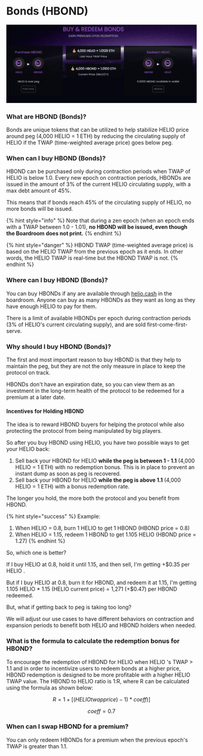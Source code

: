 # Bonds (HBOND)

![](<../.gitbook/assets/Bonds.png>)

### What are HBOND (Bonds)?

Bonds are unique tokens that can be utilized to help stabilize HELIO price around peg (4,000 HELIO = 1 ETH) by reducing the circulating supply of HELIO if the TWAP (time-weighted average price) goes below peg.

### When can I buy HBOND (Bonds)?

HBOND can be purchased only during contraction periods when TWAP of HELIO is below 1.0. Every new epoch on contraction periods, HBONDs are issued in the amount of 3% of the current HELIO circulating supply, with a max debt amount of 45%. 

This means that if bonds reach 45% of the circulating supply of HELIO, no more bonds will be issued. 

{% hint style="info" %}
Note that during a zen epoch (when an epoch ends with a TWAP between 1.0 - 1.01), **no HBOND will be issued, even though the Boardroom does not print.**
{% endhint %}

{% hint style="danger" %}
HBOND TWAP (time-weighted average price) is based on the HELIO TWAP from the previous epoch as it ends. In other words, the HELIO TWAP is real-time but the HBOND TWAP is not.
{% endhint %}

### Where can I buy HBOND (Bonds)?

You can buy HBONDs if any are available through [helio.cash](https://helio.cash/bond) in the boardroom. Anyone can buy as many HBONDs as they want as long as they have enough HELIO to pay for them.

There is a limit of available HBONDs per epoch during contraction periods (3% of HELIO's current  circulating supply), and are sold first-come-first-serve.

### Why should I buy HBOND (Bonds)?

The first and most important reason to buy HBOND is that they help to maintain the peg, but they are not the only measure in place to keep the protocol on track.&#x20;

HBONDs don't have an expiration date, so you can view them as an investment in the long-term health of the protocol to be redeemed for a premium at a later date.

#### Incentives for Holding HBOND

The idea is to reward HBOND buyers for helping the protocol while also protecting the protocol from being manipulated by big players.

So after you buy HBOND using HELIO, you have two possible ways to get your HELIO back:

1. Sell back your HBOND for HELIO **while the peg is between 1 - 1.1** (4,000 HELIO = 1 ETH) with no redemption bonus. This is in place to prevent an instant dump as soon as peg is recovered.
2. Sell back your HBOND for HELIO **while the peg is above 1.1** (4,000 HELIO = 1 ETH) with a bonus redemption rate.

The longer you hold, the more both the protocol and you benefit from HBOND.

{% hint style="success" %}
Example:

1. When HELIO = 0.8, burn 1 HELIO to get 1 HBOND (HBOND price = 0.8)
2. When HELIO = 1.15, redeem 1 HBOND to get 1.105 HELIO (HBOND price = 1.27)&#x20;
{% endhint %}

So, which one is better?

If I buy HELIO at 0.8, hold it until 1.15, and then sell, I'm getting +$0.35 per HELIO .

But if I buy HELIO at 0.8, burn it for HBOND, and redeem it at 1.15, I'm getting 1.105 HELIO \* 1.15 (HELIO current price) = 1,271 (+$0.47) per HBOND redeemed.

But, what if getting back to peg is taking too long?

We will adjust our use cases to have different behaviors on contraction and expansion periods to benefit both HELIO and HBOND holders when needed.

### What is the formula to calculate the redemption bonus for HBOND?

To encourage the redemption of HBOND for HELIO when HELIO 's TWAP > 1.1 and in order to incentivize users to redeem bonds at a higher price, HBOND redemption is designed to be more profitable with a higher HELIO TWAP value. The HBOND to HELIO ratio is 1:R, where R can be calculated using the formula as shown below:

$$
R=1+[(HELIO twapprice)-1)*coeff)]
$$

$$
coeff = 0.7
$$

### When can I swap HBOND for a premium?

You can only redeem HBONDs for a premium when the previous epoch's TWAP is greater than 1.1.
